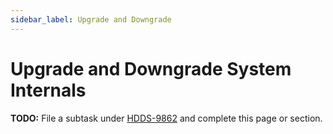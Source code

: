 ```yaml
---
sidebar_label: Upgrade and Downgrade
---
```


# Upgrade and Downgrade System Internals

**TODO:** File a subtask under [HDDS-9862](https://issues.apache.org/jira/browse/HDDS-9862) and complete this page or section.
